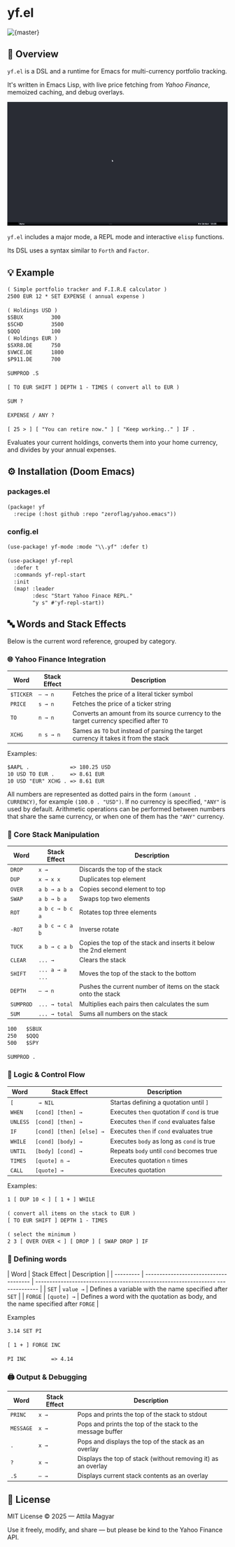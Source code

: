 # yf.el

![{master}](https://github.com/zeroflag/yahoo.emacs/actions/workflows/ci.yml/badge.svg)

## 📝 Overview

`yf.el` is a DSL and a runtime for Emacs for multi-currency portfolio tracking. 

It's written in Emacs Lisp, with live price fetching from *Yahoo Finance*, memoized caching, and debug overlays.

<img src="imgs/demo.gif" alt="fib" />

`yf.el` includes a major mode, a REPL mode and interactive `elisp` functions. 

Its DSL uses a syntax similar to `Forth` and `Factor`.


## 💡 Example

```Forth
( Simple portfolio tracker and F.I.R.E calculator )
2500 EUR 12 * SET EXPENSE ( annual expense )

( Holdings USD )
$SBUX         300
$SCHD         3500
$QQQ          100
( Holdings EUR )
$SXR8.DE      750
$VWCE.DE      1800
$P911.DE      700

SUMPROD .S

[ TO EUR SHIFT ] DEPTH 1 - TIMES ( convert all to EUR )

SUM ?

EXPENSE / ANY ?

[ 25 > ] [ "You can retire now." ] [ "Keep working.." ] IF .
```

Evaluates your current holdings, converts them into your home currency, and divides by your annual expenses.

## ⚙️ Installation (Doom Emacs)

### packages.el

```elisp
(package! yf
  :recipe (:host github :repo "zeroflag/yahoo.emacs"))
```

### config.el
```elisp
(use-package! yf-mode :mode "\\.yf" :defer t)

(use-package! yf-repl
  :defer t
  :commands yf-repl-start
  :init
  (map! :leader
        :desc "Start Yahoo Finace REPL."
        "y s" #'yf-repl-start))
```

## 🔤 Words and Stack Effects

Below is the current word reference, grouped by category.

### 🌐 Yahoo Finance Integration

| Word                 | Stack Effect    | Description                                                                             |
| -------------------- | --------------- | --------------------------------------------------------------------------------------- |
| `$TICKER`            | `— → n`         | Fetches the price of a literal ticker symbol                                            |
| `PRICE`              | `s → n`         | Fetches the price of a ticker string                                                    |
| `TO`                 | `n → n`         | Converts an amount from its source currency to the target currency specified after `TO` |
| `XCHG`               | `n s → n`       | Sames as `TO` but instead of parsing the target currency it takes it from the stack     |

Examples:

```Forth
$AAPL .             => 180.25 USD
10 USD TO EUR .     => 8.61 EUR
10 USD "EUR" XCHG . => 8.61 EUR
```

All numbers are represented as dotted pairs in the form `(amount . CURRENCY)`, for example `(100.0 . "USD")`.
If no currency is specified, `"ANY"` is used by default.
Arithmetic operations can be performed between numbers that share the same currency, or when one of them has the `"ANY"` currency.

### 🔧 Core Stack Manipulation

| Word      | Stack Effect    | Description                                                           |
| --------- | --------------- | --------------------------------------------------------------------- |
| `DROP`    | `x →`           | Discards the top of the stack                                         |
| `DUP`     | `x → x x`       | Duplicates top element                                                |
| `OVER`    | `a b → a b a`   | Copies second element to top                                          |
| `SWAP`    | `a b → b a`     | Swaps top two elements                                                |
| `ROT`     | `a b c → b c a` | Rotates top three elements                                            |
| `-ROT`    | `a b c → c a b` | Inverse rotate                                                        |
| `TUCK`    | `a b → c a b`   | Copies the top of the stack and inserts it below the 2nd element      |
| `CLEAR`   | `... → `        | Clears the stack                                                      |
| `SHIFT`   | `... a → a ...` | Moves the top of the stack to the bottom                              |
| `DEPTH`   | `— → n`         | Pushes the current number of items on the stack onto the stack        |
| `SUMPROD` | `... → total`   | Multiplies each pairs then calculates the sum                         |
| `SUM`     | `... → total`   | Sums all numbers on the stack                                         |


```forth
100   $SBUX
250   $QQQ
500   $SPY

SUMPROD .
```

### 🧠 Logic & Control Flow

| Word      | Stack Effect                 | Description                                   |
| --------- | -----------------------------| --------------------------------------------- |
| `[`       | ` → NIL`                     | Startas defining a quotation until `]`        |
| `WHEN`    | `[cond] [then] →`            | Executes `then` quotation if `cond` is true   |
| `UNLESS`  | `[cond] [then] →`            | Executes `then` if `cond` evaluates false     |
| `IF`      | `[cond] [then] [else] →`     | Executes `then` if `cond` evaluates true      |
| `WHILE`	  | `[cond] [body] →`            | Executes `body` as long as `cond` is true     | 
| `UNTIL`   | `[body] [cond] →`            | Repeats `body` until `cond` becomes true      |
| `TIMES`   | `[quote] n →`                | Executes quotation `n` times                  |
| `CALL`    | `[quote] →`                  | Executes quotation                            |

Examples:

```forth
1 [ DUP 10 < ] [ 1 + ] WHILE

( convert all items on the stack to EUR )
[ TO EUR SHIFT ] DEPTH 1 - TIMES 

( select the minimum )
2 3 [ OVER OVER < ] [ DROP ] [ SWAP DROP ] IF

```

### 👷 Defining words

| Word      | Stack Effect                          | Description                                                                     |
| --------- | ------------------------------------- | ---------------------------------------------------------------- -------------- |
| `SET`     | `value →`                             | Defines a variable with the name specified after `SET`                          |
| `FORGE`   | `[quote] →`                           | Defines a word with the quotation as body, and the name specified after `FORGE` |

Examples
```forth
3.14 SET PI

[ 1 + ] FORGE INC

PI INC        => 4.14
```

### 🖨️ Output & Debugging

| Word     | Stack Effect   | Description                                                   |
| ---------| -------------- | ------------------------------------------------------------- |
| `PRINC`  | `x →`          | Pops and prints the top of the stack to stdout                |
| `MESSAGE`| `x →`          | Pops and prints the top of the stack to the message buffer    |
| `.`      | `x →`          | Pops and displays the top of the stack as an overlay          |
| `?`      | `x →`          | Displays the top of stack (without removing it) as an overlay |
| `.S`     | `— →`          | Displays current stack contents as an overlay                 |

## 📜 License

MIT License © 2025 — Attila Magyar

Use it freely, modify, and share — but please be kind to the Yahoo Finance API.
